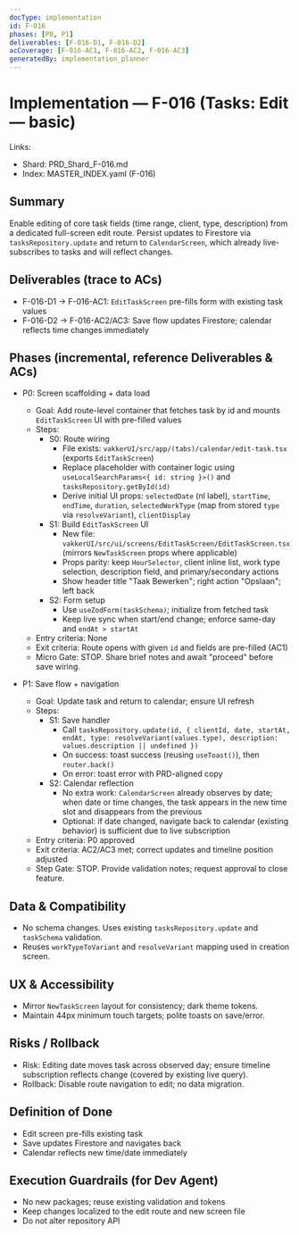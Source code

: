 ```yaml
---
docType: implementation
id: F-016
phases: [P0, P1]
deliverables: [F-016-D1, F-016-D2]
acCoverage: [F-016-AC1, F-016-AC2, F-016-AC3]
generatedBy: implementation_planner
---
```


# Implementation — F-016 (Tasks: Edit — basic)

Links:
- Shard: PRD_Shard_F-016.md
- Index: MASTER_INDEX.yaml (F-016)

## Summary
Enable editing of core task fields (time range, client, type, description) from a dedicated full-screen edit route. Persist updates to Firestore via `tasksRepository.update` and return to `CalendarScreen`, which already live-subscribes to tasks and will reflect changes.

## Deliverables (trace to ACs)
- F-016-D1 → F-016-AC1: `EditTaskScreen` pre-fills form with existing task values
- F-016-D2 → F-016-AC2/AC3: Save flow updates Firestore; calendar reflects time changes immediately

## Phases (incremental, reference Deliverables & ACs)
- P0: Screen scaffolding + data load
  - Goal: Add route-level container that fetches task by id and mounts `EditTaskScreen` UI with pre-filled values
  - Steps:
    - S0: Route wiring
      - File exists: `vakkerUI/src/app/(tabs)/calendar/edit-task.tsx` (exports `EditTaskScreen`)
      - Replace placeholder with container logic using `useLocalSearchParams<{ id: string }>()` and `tasksRepository.getById(id)`
      - Derive initial UI props: `selectedDate` (nl label), `startTime`, `endTime`, `duration`, `selectedWorkType` (map from stored `type` via `resolveVariant`), `clientDisplay`
    - S1: Build `EditTaskScreen` UI
      - New file: `vakkerUI/src/ui/screens/EditTaskScreen/EditTaskScreen.tsx` (mirrors `NewTaskScreen` props where applicable)
      - Props parity: keep `HourSelector`, client inline list, work type selection, description field, and primary/secondary actions
      - Show header title "Taak Bewerken"; right action "Opslaan"; left back
    - S2: Form setup
      - Use `useZodForm(taskSchema)`; initialize from fetched task
      - Keep live sync when start/end change; enforce same-day and `endAt > startAt`
  - Entry criteria: None
  - Exit criteria: Route opens with given `id` and fields are pre-filled (AC1)
  - Micro Gate: STOP. Share brief notes and await "proceed" before save wiring.

- P1: Save flow + navigation
  - Goal: Update task and return to calendar; ensure UI refresh
  - Steps:
    - S1: Save handler
      - Call `tasksRepository.update(id, { clientId, date, startAt, endAt, type: resolveVariant(values.type), description: values.description || undefined })`
      - On success: toast success (reusing `useToast()`), then `router.back()`
      - On error: toast error with PRD-aligned copy
    - S2: Calendar reflection
      - No extra work: `CalendarScreen` already observes by date; when date or time changes, the task appears in the new time slot and disappears from the previous
      - Optional: if date changed, navigate back to calendar (existing behavior) is sufficient due to live subscription
  - Entry criteria: P0 approved
  - Exit criteria: AC2/AC3 met; correct updates and timeline position adjusted
  - Step Gate: STOP. Provide validation notes; request approval to close feature.

## Data & Compatibility
- No schema changes. Uses existing `tasksRepository.update` and `taskSchema` validation.
- Reuses `workTypeToVariant` and `resolveVariant` mapping used in creation screen.

## UX & Accessibility
- Mirror `NewTaskScreen` layout for consistency; dark theme tokens.
- Maintain 44px minimum touch targets; polite toasts on save/error.

## Risks / Rollback
- Risk: Editing date moves task across observed day; ensure timeline subscription reflects change (covered by existing live query).
- Rollback: Disable route navigation to edit; no data migration.

## Definition of Done
- Edit screen pre-fills existing task
- Save updates Firestore and navigates back
- Calendar reflects new time/date immediately

## Execution Guardrails (for Dev Agent)
- No new packages; reuse existing validation and tokens
- Keep changes localized to the edit route and new screen file
- Do not alter repository API


